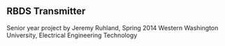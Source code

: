 RBDS Transmitter
----------------

Senior year project by Jeremy Ruhland, Spring 2014
Western Washington University, Electrical Engineering Technology
